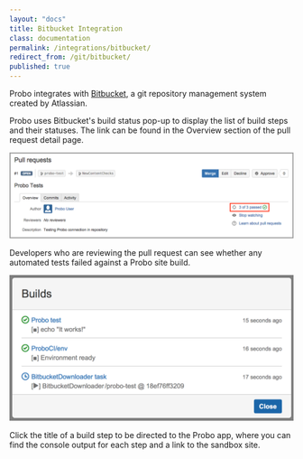 ```yaml
---
layout: "docs"
title: Bitbucket Integration
class: documentation
permalink: /integrations/bitbucket/
redirect_from: /git/bitbucket/
published: true
---
```

Probo integrates with [Bitbucket](https://bitbucket.org), a git repository management system created by Atlassian.

Probo uses Bitbucket's build status pop-up to display the list of build steps and their statuses. The link can be found in the Overview section of the pull request detail page.

<img src="/images/bitbucket-build-status.png" alt="Bitbucket Build Status Link Screenshot" class="screenshot">

Developers who are reviewing the pull request can see whether any automated tests failed against a Probo site build.

<img src="/images/bitbucket-screenshot.png" alt="Bitbucket Build Status Popup Screenshot" class="screenshot">

Click the title of a build step to be directed to the Probo app, where you can find the console output for each step and a link to the sandbox site.
